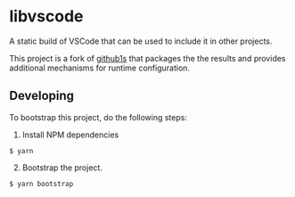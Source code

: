 # libvscode

A static build of VSCode that can be used to include it in other projects.

This project is a fork of [github1s](https://github.com/conwnet/github1s) that packages the the results and provides additional mechanisms for runtime configuration.

## Developing

To bootstrap this project, do the following steps:

1. Install NPM dependencies
```
$ yarn
```
2. Bootstrap the project.
```
$ yarn bootstrap
```